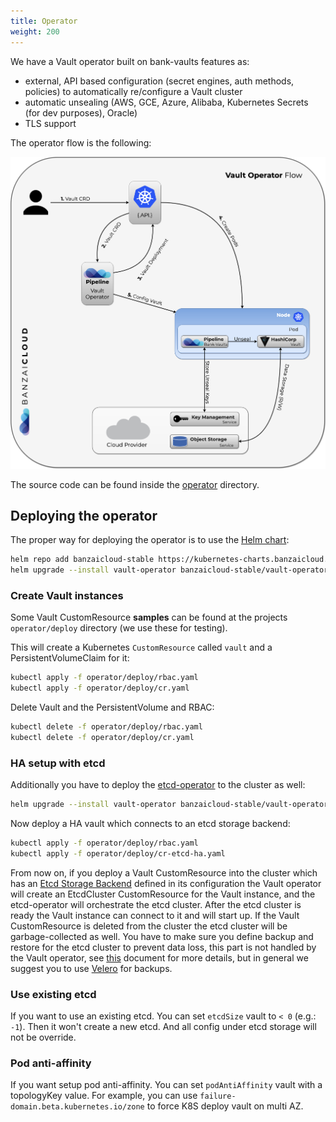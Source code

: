 ```yaml
---
title: Operator
weight: 200
---
```


We have a Vault operator built on bank-vaults features as:

- external, API based configuration (secret engines, auth methods, policies) to automatically re/configure a Vault cluster
- automatic unsealing (AWS, GCE, Azure, Alibaba, Kubernetes Secrets (for dev purposes), Oracle)
- TLS support

The operator flow is the following:

![operator](images/vaultoperator.png)

The source code can be found inside the [operator](https://github.com/banzaicloud/bank-vaults/tree/master/operator) directory.

## Deploying the operator

The proper way for deploying the operator is to use the [Helm chart](https://github.com/banzaicloud/bank-vaults/blob/master/charts/vault-operator/README.md):

```bash
helm repo add banzaicloud-stable https://kubernetes-charts.banzaicloud.com
helm upgrade --install vault-operator banzaicloud-stable/vault-operator
```

### Create Vault instances

Some Vault CustomResource __**samples**__ can be found at the projects `operator/deploy` directory (we use these for testing).

This will create a Kubernetes `CustomResource` called `vault` and a PersistentVolumeClaim for it:

```bash
kubectl apply -f operator/deploy/rbac.yaml
kubectl apply -f operator/deploy/cr.yaml
```

Delete Vault and the PersistentVolume and RBAC:

```bash
kubectl delete -f operator/deploy/rbac.yaml
kubectl delete -f operator/deploy/cr.yaml
```

### HA setup with etcd

Additionally you have to deploy the [etcd-operator](https://github.com/coreos/etcd-operator) to the cluster as well:

```bash
helm upgrade --install vault-operator banzaicloud-stable/vault-operator --set etcd-operator.enabled=true
```

Now deploy a HA vault which connects to an etcd storage backend:

```bash
kubectl apply -f operator/deploy/rbac.yaml
kubectl apply -f operator/deploy/cr-etcd-ha.yaml
```

From now on, if you deploy a Vault CustomResource into the cluster which has an [Etcd Storage Backend](https://www.vaultproject.io/docs/configuration/storage/etcd.html) defined in its configuration the Vault operator will create an EtcdCluster CustomResource for the Vault instance, and the etcd-operator will orchestrate the etcd cluster. After the etcd cluster is ready the Vault instance can connect to it and will start up. If the Vault CustomResource is deleted from the cluster the etcd cluster will be garbage-collected as well. You have to make sure you define backup and restore for the etcd cluster to prevent data loss, this part is not handled by the Vault operator, see [this](https://github.com/coreos/etcd-operator#backup-and-restore-an-etcd-cluster) document for more details, but in general we suggest you to use [Velero](../backup/) for backups.

### Use existing etcd

If you want to use an existing etcd. You can set `etcdSize` vault to `< 0` (e.g.: `-1`). Then it won't create a new etcd.
And all config under etcd storage will not be override.

### Pod anti-affinity

If you want setup pod anti-affinity. You can set `podAntiAffinity` vault with a topologyKey value. 
For example, you can use `failure-domain.beta.kubernetes.io/zone` to force K8S deploy vault on multi AZ.
